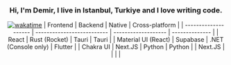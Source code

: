 <div align="center">

### Hi, I'm Demir, I live in Istanbul, Turkiye and I love writing code.
[![wakatime](https://wakatime.com/badge/user/0d89d581-d4f6-44ab-8ad2-18581c59286b.svg)](https://wakatime.com/@0d89d581-d4f6-44ab-8ad2-18581c59286b)
| Frontend              | Backend                    | Native              | Cross-platform |
| --------------------  | -------------------------- | ------------------- | -------------- |
| React                 | Rust (Rocket)              | Tauri               | Tauri          |
| Material UI (React)   | Supabase                   | .NET (Console only) | Flutter        |
| Chakra UI             | Next.JS                    | Python              | Python         |
| Next.JS               |                            |                     |                |

<!-- ![Mr. Quantum's wakatime stats](https://github-readme-stats.vercel.app/api/wakatime?username=mrquantumoff&theme=transparent&langs_count=5) -->
</div>

